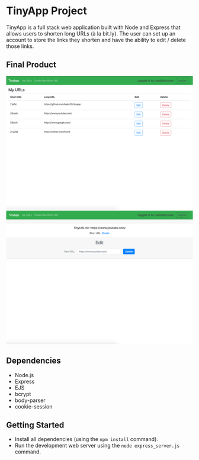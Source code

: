# TinyApp Project

TinyApp is a full stack web application built with Node and Express that allows users to shorten long URLs (à la bit.ly). The user can set up an account to store the links they shorten and have the ability to edit / delete those links.

## Final Product

!["Users URLs"](img/tinyapp_2.png)
!["User Edit URL Page"](img/tinyapp_1.png)

## Dependencies

- Node.js
- Express
- EJS
- bcrypt
- body-parser
- cookie-session

## Getting Started

- Install all dependencies (using the `npm install` command).
- Run the development web server using the `node express_server.js` command.
